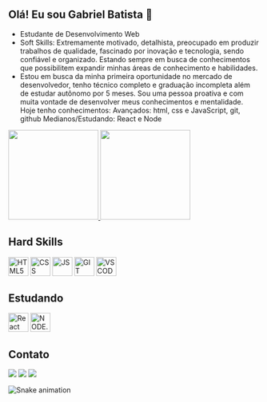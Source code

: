 ## Olá! Eu sou Gabriel Batista 👋
+ Estudante de Desenvolvimento Web
+ Soft Skills: Extremamente motivado, detalhista, preocupado em produzir trabalhos de qualidade, fascinado por inovação e tecnologia, sendo confiável e organizado. Estando sempre em busca de conhecimentos que possibilitem expandir minhas áreas de conhecimento e habilidades.
+ Estou em busca da minha primeira oportunidade no mercado de desenvolvedor, tenho técnico completo e graduação incompleta além de estudar autônomo por 5 meses. Sou uma pessoa proativa e com muita vontade de desenvolver meus conhecimentos e mentalidade.
Hoje tenho conhecimentos: 
Avançados: html, css e JavaScript, git, github
Medianos/Estudando: React e Node

<div>
  <a href="https://github.com/babalasvr">
    <img height="180em" src="https://github-readme-stats.vercel.app/api?username=babalasvr&show_icons=true&theme=highcontrast&include_all_commits=true&count_private=true"/>
    <img height="180em" src="https://github-readme-stats.vercel.app/api/top-langs/?username=babalasvr&layout=compact&langs_count=7&theme=highcontrast"/></a>
</div>

## Hard Skills
<div style = "display: Inline_block">
  <img height = "38" width = "40" alt= "HTML5" src="https://cdn.jsdelivr.net/gh/devicons/devicon/icons/html5/html5-original.svg" />  
  <img height = "38" width = "40" alt= "CSS" src="https://cdn.jsdelivr.net/gh/devicons/devicon/icons/css3/css3-original.svg" />
  <img height = "38" width = "40" alt= "JS" src="https://cdn.jsdelivr.net/gh/devicons/devicon/icons/javascript/javascript-original.svg" />
  <img height = "38" width = "40" alt= "GIT" src="https://cdn.jsdelivr.net/gh/devicons/devicon/icons/git/git-original.svg" />
  <img height = "38" width = "40" alt= "VSCODE" src="https://cdn.jsdelivr.net/gh/devicons/devicon/icons/vscode/vscode-original.svg" />
  
</div>

## Estudando
<div style = "display: inline_block">
  <img height = "38" width = "40" alt = "React" src="https://cdn.jsdelivr.net/gh/devicons/devicon/icons/react/react-original.svg" />
  <img height = "38" width = "40" alt = "NODE.JS" src="https://cdn.jsdelivr.net/gh/devicons/devicon/icons/nodejs/nodejs-original.svg" />
</div>

## Contato
<div>
  <a href="https://instagram.com/babalasvr" target="_blank"><img src="https://img.shields.io/badge/-Instagram-%23E4405F?style=for-the-badge&logo=instagram&logoColor=white" target="_blank"></a>
  <a href = "mailto:21501270@aluno.cotemig.com.br"><img src="https://img.shields.io/badge/-Gmail-%23333?style=for-the-badge&logo=gmail&logoColor=white" target="_blank"></a>
  <a href="https://www.linkedin.com/in/gabriel-henrique-soares-batista-144559240" target="_blank"><img src="https://img.shields.io/badge/-LinkedIn-%230077B5?style=for-the-badge&logo=linkedin&logoColor=white" target="_blank"></a> 
</div>

![Snake animation](https://github.com/babalasvr/babalasvr/blob/output/github-contribution-grid-snake.svg)

<!--
**babalasvr/babalasvr** is a ✨ _special_ ✨ repository because its `README.md` (this file) appears on your GitHub profile.

Here are some ideas to get you started:

- 🔭 I’m currently working on ...
- 🌱 I’m currently learning ...
- 👯 I’m looking to collaborate on ...
- 🤔 I’m looking for help with ...
- 💬 Ask me about ...
- 📫 How to reach me: ...
- 😄 Pronouns: ...
- ⚡ Fun fact: ...
-->
